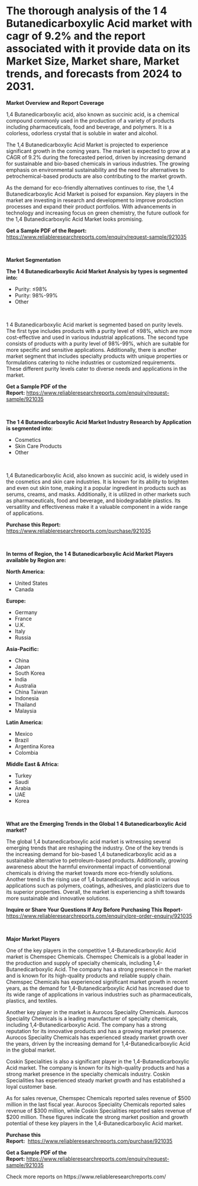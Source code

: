 <p><h1>The thorough analysis of the 1 4 Butanedicarboxylic Acid market with cagr of  9.2% and the report associated with it provide data on its Market Size, Market share, Market trends, and forecasts from 2024 to 2031.</h1></p><p><strong>Market Overview and Report Coverage</strong></p>
<p><p>1,4 Butanedicarboxylic acid, also known as succinic acid, is a chemical compound commonly used in the production of a variety of products including pharmaceuticals, food and beverage, and polymers. It is a colorless, odorless crystal that is soluble in water and alcohol.</p><p>The 1,4 Butanedicarboxylic Acid Market is projected to experience significant growth in the coming years. The market is expected to grow at a CAGR of 9.2% during the forecasted period, driven by increasing demand for sustainable and bio-based chemicals in various industries. The growing emphasis on environmental sustainability and the need for alternatives to petrochemical-based products are also contributing to the market growth.</p><p>As the demand for eco-friendly alternatives continues to rise, the 1,4 Butanedicarboxylic Acid Market is poised for expansion. Key players in the market are investing in research and development to improve production processes and expand their product portfolios. With advancements in technology and increasing focus on green chemistry, the future outlook for the 1,4 Butanedicarboxylic Acid Market looks promising.</p></p>
<p><strong>Get a Sample PDF of the Report:</strong> <a href="https://www.reliableresearchreports.com/enquiry/request-sample/921035">https://www.reliableresearchreports.com/enquiry/request-sample/921035</a></p>
<p>&nbsp;</p>
<p><strong>Market Segmentation</strong></p>
<p><strong>The 1 4 Butanedicarboxylic Acid Market Analysis by types is segmented into:</strong></p>
<p><ul><li>Purity: ≤98%</li><li>Purity: 98%-99%</li><li>Other</li></ul></p>
<p>&nbsp;</p>
<p><p>1 4 Butanedicarboxylic Acid market is segmented based on purity levels. The first type includes products with a purity level of ≤98%, which are more cost-effective and used in various industrial applications. The second type consists of products with a purity level of 98%-99%, which are suitable for more specific and sensitive applications. Additionally, there is another market segment that includes specialty products with unique properties or formulations catering to niche industries or customized requirements. These different purity levels cater to diverse needs and applications in the market.</p></p>
<p><strong>Get a Sample PDF of the Report:</strong>&nbsp;<a href="https://www.reliableresearchreports.com/enquiry/request-sample/921035">https://www.reliableresearchreports.com/enquiry/request-sample/921035</a></p>
<p>&nbsp;</p>
<p><strong>The 1 4 Butanedicarboxylic Acid Market Industry Research by Application is segmented into:</strong></p>
<p><ul><li>Cosmetics</li><li>Skin Care Products</li><li>Other</li></ul></p>
<p>&nbsp;</p>
<p><p>1,4 Butanedicarboxylic Acid, also known as succinic acid, is widely used in the cosmetics and skin care industries. It is known for its ability to brighten and even out skin tone, making it a popular ingredient in products such as serums, creams, and masks. Additionally, it is utilized in other markets such as pharmaceuticals, food and beverage, and biodegradable plastics. Its versatility and effectiveness make it a valuable component in a wide range of applications.</p></p>
<p><strong>Purchase this Report:</strong>&nbsp; <a href="https://www.reliableresearchreports.com/purchase/921035">https://www.reliableresearchreports.com/purchase/921035</a></p>
<p>&nbsp;</p>
<p><strong>In terms of Region, the 1 4 Butanedicarboxylic Acid Market Players available by Region are:</strong></p>
<p>
    <p> <strong> North America: </strong>
        <ul>
            <li>United States</li>
            <li>Canada</li>
        </ul>
        </p> 
    <p> <strong> Europe: </strong>
        <ul>
            <li>Germany</li>
            <li>France</li>
            <li>U.K.</li>
            <li>Italy</li>
            <li>Russia</li>
        </ul>
        </p> 
    <p> <strong> Asia-Pacific: </strong>
        <ul>
            <li>China</li>
            <li>Japan</li>
            <li>South Korea</li>
            <li>India</li>
            <li>Australia</li>
            <li>China Taiwan</li>
            <li>Indonesia</li>
            <li>Thailand</li>
            <li>Malaysia</li>
        </ul>
        </p> 
    <p> <strong> Latin America: </strong>
        <ul>
            <li>Mexico</li>
            <li>Brazil</li>
            <li>Argentina Korea</li>
            <li>Colombia</li>
        </ul>
        </p> 
    <p> <strong> Middle East & Africa: </strong>
        <ul>
            <li>Turkey</li>
            <li>Saudi</li>
            <li>Arabia</li>
            <li>UAE</li>
            <li>Korea</li>
        </ul>
    </p>
    </p>
<p>&nbsp;</p>
<p><strong>What are the Emerging Trends in the Global 1 4 Butanedicarboxylic Acid market?</strong></p>
<p><p>The global 1,4 butanedicarboxylic acid market is witnessing several emerging trends that are reshaping the industry. One of the key trends is the increasing demand for bio-based 1,4 butanedicarboxylic acid as a sustainable alternative to petroleum-based products. Additionally, growing awareness about the harmful environmental impact of conventional chemicals is driving the market towards more eco-friendly solutions. Another trend is the rising use of 1,4 butanedicarboxylic acid in various applications such as polymers, coatings, adhesives, and plasticizers due to its superior properties. Overall, the market is experiencing a shift towards more sustainable and innovative solutions.</p></p>
<p><strong>Inquire or Share Your Questions If Any Before Purchasing This Report</strong>- <a href="https://www.reliableresearchreports.com/enquiry/pre-order-enquiry/921035">https://www.reliableresearchreports.com/enquiry/pre-order-enquiry/921035</a></p>
<p>&nbsp;</p>
<p><strong>Major Market Players</strong></p>
<p><p>One of the key players in the competitive 1,4-Butanedicarboxylic Acid market is Chemspec Chemicals. Chemspec Chemicals is a global leader in the production and supply of specialty chemicals, including 1,4-Butanedicarboxylic Acid. The company has a strong presence in the market and is known for its high-quality products and reliable supply chain. Chemspec Chemicals has experienced significant market growth in recent years, as the demand for 1,4-Butanedicarboxylic Acid has increased due to its wide range of applications in various industries such as pharmaceuticals, plastics, and textiles.</p><p>Another key player in the market is Aurocos Speciality Chemicals. Aurocos Speciality Chemicals is a leading manufacturer of specialty chemicals, including 1,4-Butanedicarboxylic Acid. The company has a strong reputation for its innovative products and has a growing market presence. Aurocos Speciality Chemicals has experienced steady market growth over the years, driven by the increasing demand for 1,4-Butanedicarboxylic Acid in the global market.</p><p>Coskin Specialities is also a significant player in the 1,4-Butanedicarboxylic Acid market. The company is known for its high-quality products and has a strong market presence in the specialty chemicals industry. Coskin Specialities has experienced steady market growth and has established a loyal customer base.</p><p>As for sales revenue, Chemspec Chemicals reported sales revenue of $500 million in the last fiscal year. Aurocos Speciality Chemicals reported sales revenue of $300 million, while Coskin Specialities reported sales revenue of $200 million. These figures indicate the strong market position and growth potential of these key players in the 1,4-Butanedicarboxylic Acid market.</p></p>
<p><strong>Purchase this Report:</strong>&nbsp;&nbsp;<a href="https://www.reliableresearchreports.com/purchase/921035">https://www.reliableresearchreports.com/purchase/921035</a></p>
<p></p>
<p><strong>Get a Sample PDF of the Report:</strong>&nbsp;<a href="https://www.reliableresearchreports.com/enquiry/request-sample/921035">https://www.reliableresearchreports.com/enquiry/request-sample/921035</a></p>
<p>Check more reports on https://www.reliableresearchreports.com/</p>